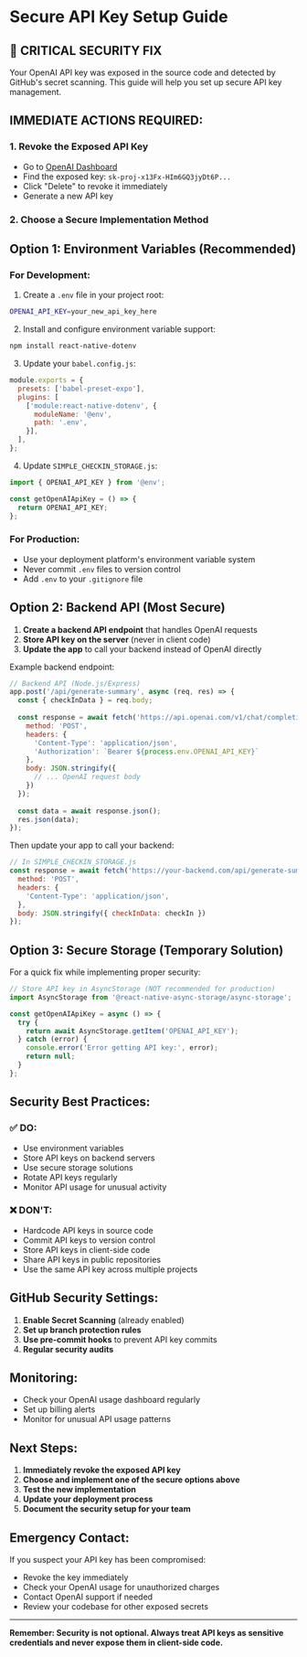 # Secure API Key Setup Guide

## 🚨 **CRITICAL SECURITY FIX**

Your OpenAI API key was exposed in the source code and detected by GitHub's secret scanning. This guide will help you set up secure API key management.

## **IMMEDIATE ACTIONS REQUIRED:**

### 1. **Revoke the Exposed API Key**
- Go to [OpenAI Dashboard](https://platform.openai.com/api-keys)
- Find the exposed key: `sk-proj-x13Fx-HIm6GQ3jyDt6P...`
- Click "Delete" to revoke it immediately
- Generate a new API key

### 2. **Choose a Secure Implementation Method**

## **Option 1: Environment Variables (Recommended)**

### For Development:
1. Create a `.env` file in your project root:
```bash
OPENAI_API_KEY=your_new_api_key_here
```

2. Install and configure environment variable support:
```bash
npm install react-native-dotenv
```

3. Update your `babel.config.js`:
```javascript
module.exports = {
  presets: ['babel-preset-expo'],
  plugins: [
    ['module:react-native-dotenv', {
      moduleName: '@env',
      path: '.env',
    }],
  ],
};
```

4. Update `SIMPLE_CHECKIN_STORAGE.js`:
```javascript
import { OPENAI_API_KEY } from '@env';

const getOpenAIApiKey = () => {
  return OPENAI_API_KEY;
};
```

### For Production:
- Use your deployment platform's environment variable system
- Never commit `.env` files to version control
- Add `.env` to your `.gitignore` file

## **Option 2: Backend API (Most Secure)**

1. **Create a backend API endpoint** that handles OpenAI requests
2. **Store API key on the server** (never in client code)
3. **Update the app** to call your backend instead of OpenAI directly

Example backend endpoint:
```javascript
// Backend API (Node.js/Express)
app.post('/api/generate-summary', async (req, res) => {
  const { checkInData } = req.body;
  
  const response = await fetch('https://api.openai.com/v1/chat/completions', {
    method: 'POST',
    headers: {
      'Content-Type': 'application/json',
      'Authorization': `Bearer ${process.env.OPENAI_API_KEY}`
    },
    body: JSON.stringify({
      // ... OpenAI request body
    })
  });
  
  const data = await response.json();
  res.json(data);
});
```

Then update your app to call your backend:
```javascript
// In SIMPLE_CHECKIN_STORAGE.js
const response = await fetch('https://your-backend.com/api/generate-summary', {
  method: 'POST',
  headers: {
    'Content-Type': 'application/json',
  },
  body: JSON.stringify({ checkInData: checkIn })
});
```

## **Option 3: Secure Storage (Temporary Solution)**

For a quick fix while implementing proper security:

```javascript
// Store API key in AsyncStorage (NOT recommended for production)
import AsyncStorage from '@react-native-async-storage/async-storage';

const getOpenAIApiKey = async () => {
  try {
    return await AsyncStorage.getItem('OPENAI_API_KEY');
  } catch (error) {
    console.error('Error getting API key:', error);
    return null;
  }
};
```

## **Security Best Practices:**

### ✅ **DO:**
- Use environment variables
- Store API keys on backend servers
- Use secure storage solutions
- Rotate API keys regularly
- Monitor API usage for unusual activity

### ❌ **DON'T:**
- Hardcode API keys in source code
- Commit API keys to version control
- Store API keys in client-side code
- Share API keys in public repositories
- Use the same API key across multiple projects

## **GitHub Security Settings:**

1. **Enable Secret Scanning** (already enabled)
2. **Set up branch protection rules**
3. **Use pre-commit hooks** to prevent API key commits
4. **Regular security audits**

## **Monitoring:**

- Check your OpenAI usage dashboard regularly
- Set up billing alerts
- Monitor for unusual API usage patterns

## **Next Steps:**

1. **Immediately revoke the exposed API key**
2. **Choose and implement one of the secure options above**
3. **Test the new implementation**
4. **Update your deployment process**
5. **Document the security setup for your team**

## **Emergency Contact:**

If you suspect your API key has been compromised:
- Revoke the key immediately
- Check your OpenAI usage for unauthorized charges
- Contact OpenAI support if needed
- Review your codebase for other exposed secrets

---

**Remember: Security is not optional. Always treat API keys as sensitive credentials and never expose them in client-side code.** 
